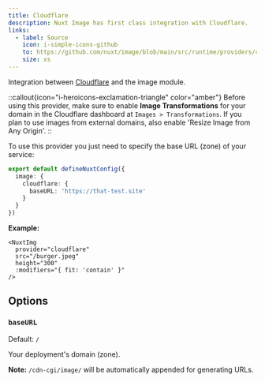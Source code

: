 ```yaml
---
title: Cloudflare
description: Nuxt Image has first class integration with Cloudflare.
links:
  - label: Source
    icon: i-simple-icons-github
    to: https://github.com/nuxt/image/blob/main/src/runtime/providers/cloudflare.ts
    size: xs
---
```


Integration between [Cloudflare](https://developers.cloudflare.com/images) and the image module.

::callout{icon="i-heroicons-exclamation-triangle" color="amber"}
Before using this provider, make sure to enable **Image Transformations** for your domain in the Cloudflare dashboard at `Images > Transformations`. If you plan to use images from external domains, also enable 'Resize Image from Any Origin'.
::

To use this provider you just need to specify the base URL (zone) of your service:

```ts [nuxt.config.ts]
export default defineNuxtConfig({
  image: {
    cloudflare: {
      baseURL: 'https://that-test.site'
    }
  }
})
```

**Example:**

```vue
<NuxtImg
  provider="cloudflare"
  src="/burger.jpeg"
  height="300"
  :modifiers="{ fit: 'contain' }"
/>
```

## Options

### `baseURL`

Default: `/`

Your deployment's domain (zone).

**Note:** `/cdn-cgi/image/` will be automatically appended for generating URLs.
